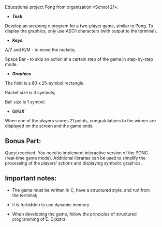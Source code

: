 Educational project Pong from organization «School 21».

* ***Task***

Develop an src/pong.c program for a two-player game, 
similar to Pong. To display the graphics, only use ASCII characters (with output 
to the terminal).

* ***Keys***

A/Z and K/M - to move the rackets;

Space Bar - to skip an action at a certain step of the game in step-by-step mode.

* ***Graphics***

The field is a 80 x 25-symbol rectangle.

Racket size is 3 symbols; 

Ball size is 1 symbol.

* ***UI/UX***

When one of the players scores 21 points, congratulations to the winner are displayed on the screen and the game ends.

## Bonus Part:
Quest received. You need to implement interactive version of the PONG (real-time game mode). Additional 
libraries can be used to simplify the processing of the players' actions and displaying symbolic graphics..

## Important notes:

* The game must be written in C, have a structured style, and run from the terminal; 

* It is forbidden to use dynamic memory

* When developing the game, follow 
the principles of structured programming of E. Dijkstra.
